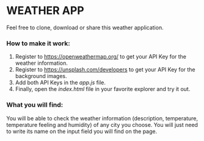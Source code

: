 <h1>WEATHER APP</h1>

Feel free to clone, download or share this weather application.

<h3>How to make it work:</h3>

1. Register to https://openweathermap.org/ to get your API Key for the weather information. 
2. Register to https://unsplash.com/developers to get your API Key for the background images.
3. Add both API Keys in the <i>app.js</i> file.
4. Finally, open the <i>index.html</i> file in your favorite explorer and try it out.

<h3>What you will find:</h3>

You will be able to check the weather information (description, temperature, temperature feeling and humidity) of any city you choose. You will just need to write its name on the input field you will find on the page.

